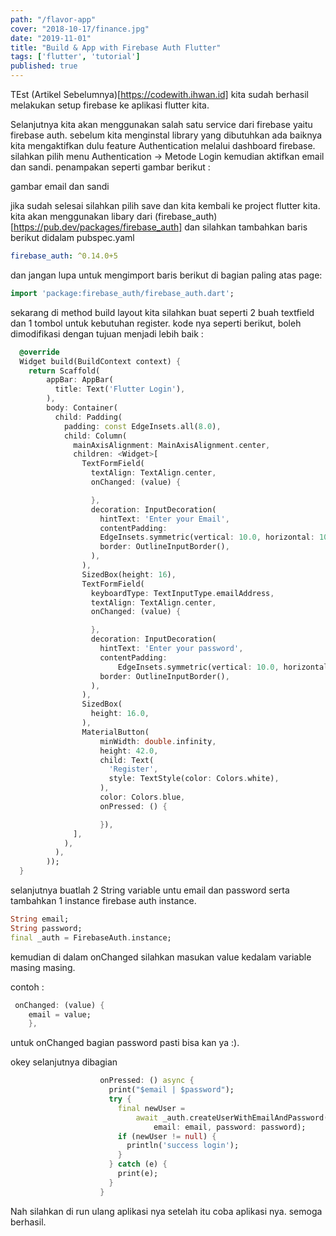 ```yaml
---
path: "/flavor-app"
cover: "2018-10-17/finance.jpg"
date: "2019-11-01"
title: "Build & App with Firebase Auth Flutter"
tags: ['flutter', 'tutorial']
published: true
---
```

TEst (Artikel Sebelumnya)[https://codewith.ihwan.id] kita sudah berhasil melakukan setup firebase ke aplikasi flutter kita. 

Selanjutnya kita akan menggunakan salah satu service dari firebase yaitu firebase auth. sebelum kita menginstal library yang dibutuhkan ada baiknya kita mengaktifkan dulu feature Authentication melalui dashboard firebase. silahkan pilih menu Authentication -> Metode Login kemudian aktifkan email dan sandi. penampakan seperti gambar berikut :

gambar email dan sandi

jika sudah selesai silahkan pilih save dan kita kembali ke project flutter kita. kita akan menggunakan libary dari (firebase_auth)[https://pub.dev/packages/firebase_auth] dan silahkan tambahkan baris berikut didalam pubspec.yaml

```yaml
firebase_auth: ^0.14.0+5
```
dan jangan lupa untuk mengimport baris berikut di bagian paling atas page:
```dart
import 'package:firebase_auth/firebase_auth.dart';
```

sekarang di method build layout kita silahkan buat seperti 2 buah textfield dan 1 tombol untuk kebutuhan register. kode nya seperti berikut, boleh dimodifikasi dengan tujuan menjadi lebih baik :

```dart
  @override
  Widget build(BuildContext context) {
    return Scaffold(
        appBar: AppBar(
          title: Text('Flutter Login'),
        ),
        body: Container(
          child: Padding(
            padding: const EdgeInsets.all(8.0),
            child: Column(
              mainAxisAlignment: MainAxisAlignment.center,
              children: <Widget>[
                TextFormField(
                  textAlign: TextAlign.center,
                  onChanged: (value) {

                  },
                  decoration: InputDecoration(
                    hintText: 'Enter your Email',
                    contentPadding:
                    EdgeInsets.symmetric(vertical: 10.0, horizontal: 10.0),
                    border: OutlineInputBorder(),
                  ),
                ),
                SizedBox(height: 16),
                TextFormField(
                  keyboardType: TextInputType.emailAddress,
                  textAlign: TextAlign.center,
                  onChanged: (value) {

                  },
                  decoration: InputDecoration(
                    hintText: 'Enter your password',
                    contentPadding:
                        EdgeInsets.symmetric(vertical: 10.0, horizontal: 10.0),
                    border: OutlineInputBorder(),
                  ),
                ),
                SizedBox(
                  height: 16.0,
                ),
                MaterialButton(
                    minWidth: double.infinity,
                    height: 42.0,
                    child: Text(
                      'Register',
                      style: TextStyle(color: Colors.white),
                    ),
                    color: Colors.blue,
                    onPressed: () {

                    }),
              ],
            ),
          ),
        ));
  }
```

selanjutnya buatlah 2 String variable untu email dan password serta tambahkan 1 instance firebase auth instance. 

```dart
String email;
String password;
final _auth = FirebaseAuth.instance;
```

kemudian di dalam onChanged silahkan masukan value kedalam variable masing masing. 

contoh :

```dart
 onChanged: (value) {
    email = value;
    },
```

untuk onChanged bagian password pasti bisa kan ya :). 

okey selanjutnya dibagian 

```dart
                    onPressed: () async {
                      print("$email | $password");
                      try {
                        final newUser =
                            await _auth.createUserWithEmailAndPassword(
                                email: email, password: password);
                        if (newUser != null) {
                          println('success login');
                        }
                      } catch (e) {
                        print(e);
                      }
                    }
```

Nah silahkan di run ulang aplikasi nya setelah itu coba aplikasi nya. semoga berhasil. 
